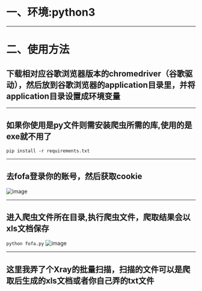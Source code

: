 # 一、环境:python3
***
# 二、使用方法
## 下载相对应谷歌浏览器版本的chromedriver（谷歌驱动），然后放到谷歌浏览器的application目录里，并将application目录设置成环境变量

***
## 如果你使用是py文件则需安装爬虫所需的库,使用的是exe就不用了
```pip install -r requirements.txt```
***
## 去fofa登录你的账号，然后获取cookie
![image](https://github.com/xf555er/fofa_crawl/blob/master/images/%E8%8E%B7%E5%8F%96cookie.png)
***
## 进入爬虫文件所在目录,执行爬虫文件，爬取结果会以xls文档保存
```python fofa.py```
![image](https://github.com/xf555er/fofa_crawl/blob/master/images/1.png)
***
## 这里我弄了个Xray的批量扫描，扫描的文件可以是爬取后生成的xls文档或者你自己弄的txt文件


